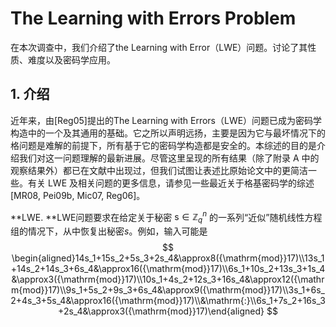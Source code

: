 # The Learning with Errors Problem

在本次调查中，我们介绍了the Learning with Error（LWE）问题。讨论了其性质、难度以及密码学应用。

## 1. 介绍

近年来，由[Reg05]提出的The Learning with Errors（LWE）问题已成为密码学构造中的一个及其通用的基础。它之所以声明远扬，主要是因为它与最坏情况下的格问题是难解的前提下，所有基于它的密码学构造都是安全的。本综述的目的是介绍我们对这一问题理解的最新进展。尽管这里呈现的所有结果（除了附录 A 中的观察结果外）都已在文献中出现过，但我们试图让表述比原始论文中的更简洁一些。有关 LWE 及相关问题的更多信息，请参见一些最近关于格基密码学的综述 [MR08, Pei09b, Mic07, Reg06]。



**LWE. **LWE问题要求在给定关于秘密 $\mathrm{s}\in\mathbb{Z}_q^n$ 的一系列“近似”随机线性方程组的情况下，从中恢复出秘密$s$。例如，输入可能是
$$
\begin{aligned}14s_1+15s_2+5s_3+2s_4&\approx8({\mathrm{mod}}17)\\13s_1+14s_2+14s_3+6s_4&\approx16({\mathrm{mod}}17)\\6s_1+10s_2+13s_3+1s_4&\approx3({\mathrm{mod}}17)\\10s_1+4s_2+12s_3+16s_4&\approx12({\mathrm{mod}}17)\\9s_1+5s_2+9s_3+6s_4&\approx9({\mathrm{mod}}17)\\3s_1+6s_2+4s_3+5s_4&\approx16({\mathrm{mod}}17)\\&\mathrm{:}\\6s_1+7s_2+16s_3+2s_4&\approx3({\mathrm{mod}}17)\end{aligned}
$$
